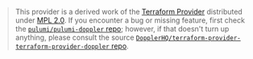 > This provider is a derived work of the [Terraform Provider](https://github.com/DopplerHQ/terraform-provider-terraform-provider-doppler)
> distributed under [MPL 2.0](https://www.mozilla.org/en-US/MPL/2.0/). If you encounter a bug or missing feature,
> first check the [`pulumi/pulumi-doppler` repo](https://github.com/pulumi/pulumi-doppler/issues); however, if that doesn't turn up anything,
> please consult the source [`DopplerHQ/terraform-provider-terraform-provider-doppler` repo](https://github.com/DopplerHQ/terraform-provider-terraform-provider-doppler/issues).
